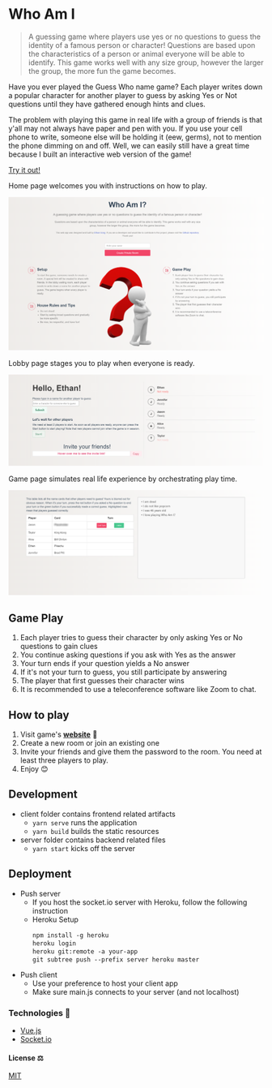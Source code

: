 # Who Am I

> A guessing game where players use yes or no questions to guess the identity of a famous person or character! Questions are based upon the characteristics of a person or animal everyone will be able to identify. This game works well with any size group, however the larger the group, the more fun the game becomes.

Have you ever played the Guess Who name game? Each player writes down a popular character for another player to guess by asking Yes or Not questions until they have gathered enough hints and clues. 

The problem with playing this game in real life with a group of friends is that y'all may not always have paper and pen with you. If you use your cell phone to write, someone else will be holding it (eew, germs), not to mention the phone dimming on and off. Well, we can easily still have a great time because I built an interactive web version of the game! 

[Try it out!](https://who-am-i-webgame.herokuapp.com/)

Home page welcomes you with instructions on how to play.

![alt text](screenshots/home.png)

Lobby page stages you to play when everyone is ready.

![alt text](screenshots/lobby.png)

Game page simulates real life experience by orchestrating play time.

![alt text](screenshots/game.png)

## Game Play
1. Each player tries to guess their character by only asking Yes or No questions to gain clues
1. You continue asking questions if you ask with Yes as the answer
1. Your turn ends if your question yields a No answer
1. If it's not your turn to guess, you still participate by answering
1. The player that first guesses their character wins
1. It is recommended to use a teleconference software like Zoom to chat.

## How to play
1. Visit game's **[website](https://who-am-i-webgame.herokuapp.com/)** 🔗
2. Create a new room or join an existing one
3. Invite your friends and give them the password to the room. You need at least three players to play.
4. Enjoy 😊

## Development
- client folder contains frontend related artifacts
  - ```yarn serve``` runs the application
  - ```yarn build``` builds the static resources
- server folder contains backend related files
  - ```yarn start``` kicks off the server

## Deployment
- Push server
  - If you host the socket.io server with Heroku, follow the following instruction
  - Heroku Setup
      ```
      npm install -g heroku
      heroku login
      heroku git:remote -a your-app
      git subtree push --prefix server heroku master
      ```
- Push client
  - Use your preference to host your client app
  - Make sure main.js connects to your server (and not localhost)

### Technologies 🔧
+ [Vue.js](https://vuejs.org/)
+ [Socket.io](https://socket.io/)

#### License ⚖️
[MIT](https://en.wikipedia.org/wiki/MIT_License)
